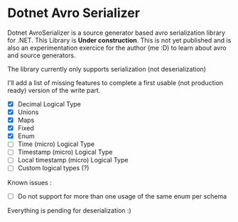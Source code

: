 # Dotnet Avro Serializer

Dotnet AvroSerializer is a source generator based avro serialization library for .NET. This Library is **Under construction**. This is not yet published and is also an experimentation exercice for the author (me :D) to learn about avro and source generators.

The library currently only supports serialization (not deserialization)

I'll add a list of missing features to complete a first usable (not production ready) version of the write part. 

- [x] Decimal Logical Type
- [x] Unions
- [x] Maps
- [x] Fixed
- [x] Enum
- [ ] Time (micro) Logical Type
- [ ] Timestamp (micro) Logical Type
- [ ] Local timestamp (micro) Logical Type
- [ ] Custom logical types (?)

Known issues : 

- [ ] Do not support for more than one usage of the same enum per schema

Everything is pending for deserialization :) 